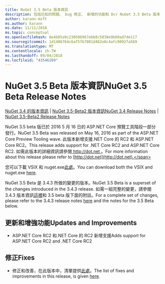 ```yaml
---
title: NuGet 3.5 Beta 版本資訊
description: 包括已知的問題、 bug 修正、 新增的功能和 Dcr NuGet 3.5 Beta 版本資訊。
author: karann-msft
ms.author: karann
ms.date: 11/11/2016
ms.topic: conceptual
ms.openlocfilehash: 8e4b05a9c230506967ebb8c5038e9b69ad7de117
ms.sourcegitcommit: 1d1406764c6af5fb7801d462e0c4afc9092fa569
ms.translationtype: MT
ms.contentlocale: zh-TW
ms.lasthandoff: 09/04/2018
ms.locfileid: "43546289"
---
```

# <a name="nuget-35-beta-release-notes"></a><span data-ttu-id="0aa7a-103">NuGet 3.5 Beta 版本資訊</span><span class="sxs-lookup"><span data-stu-id="0aa7a-103">NuGet 3.5 Beta Release Notes</span></span>

<span data-ttu-id="0aa7a-104">[NuGet 3.4 的版本資訊](../release-notes/nuget-3.4.md) | [NuGet 3.5-Beta2 版本資訊](../release-notes/nuget-3.5-Beta2.md)</span><span class="sxs-lookup"><span data-stu-id="0aa7a-104">[NuGet 3.4 Release Notes](../release-notes/nuget-3.4.md) | [NuGet 3.5-Beta2 Release Notes](../release-notes/nuget-3.5-Beta2.md)</span></span>

<span data-ttu-id="0aa7a-105">NuGet 3.5 beta 版已於 2016 5 月 16 日的 ASP.NET Core 預覽工具階段一部分發行。</span><span class="sxs-lookup"><span data-stu-id="0aa7a-105">NuGet 3.5 Beta was released on May 16, 2016 as part of the ASP.NET Core Preview Tooling wave.</span></span> <span data-ttu-id="0aa7a-106">此版本新增支援.NET Core 的 RC2 和 ASP.NET Core RC2。</span><span class="sxs-lookup"><span data-stu-id="0aa7a-106">This release adds support for .NET Core RC2 and ASP.NET Core RC2.</span></span> <span data-ttu-id="0aa7a-107">如需此版本的詳細資訊請參閱[ http://dot.net ](http://dot.net)。</span><span class="sxs-lookup"><span data-stu-id="0aa7a-107">For more information about this release please refer to [http://dot.net](http://dot.net).</span></span>

<span data-ttu-id="0aa7a-108">您可以下載 VSIX 和 nuget.exe[此處](https://dist.nuget.org/index.html)。</span><span class="sxs-lookup"><span data-stu-id="0aa7a-108">You can download both the VSIX and nuget.exe [here](https://dist.nuget.org/index.html).</span></span>

<span data-ttu-id="0aa7a-109">NuGet 3.5 Beta 是 3.4.3 所做的變更的版本。</span><span class="sxs-lookup"><span data-stu-id="0aa7a-109">NuGet 3.5 Beta is a superset of the changes introduced in the 3.4.3 release.</span></span> <span data-ttu-id="0aa7a-110">如需一組完整的變更，請參閱 3.4.3 版本資訊[這裡](https://github.com/NuGet/Home/issues?q=is%3Aissue+milestone%3A3.4.3+is%3Aclosed)和 3.5 beta 版下面的附註。</span><span class="sxs-lookup"><span data-stu-id="0aa7a-110">For a complete set of changes, please refer to the 3.4.3 release notes [here](https://github.com/NuGet/Home/issues?q=is%3Aissue+milestone%3A3.4.3+is%3Aclosed) and the notes for the 3.5 Beta below.</span></span>

## <a name="updates-and-improvements"></a><span data-ttu-id="0aa7a-111">更新和增強功能</span><span class="sxs-lookup"><span data-stu-id="0aa7a-111">Updates and Improvements</span></span>

* <span data-ttu-id="0aa7a-112">ASP.NET Core RC2 和.NET Core 的 RC2 新增支援</span><span class="sxs-lookup"><span data-stu-id="0aa7a-112">Adds support for ASP.NET Core RC2 and .NET Core RC2</span></span>

## <a name="fixes"></a><span data-ttu-id="0aa7a-113">修正</span><span class="sxs-lookup"><span data-stu-id="0aa7a-113">Fixes</span></span>

* <span data-ttu-id="0aa7a-114">修正和改善，在此版本中，清單提供[此處](https://github.com/NuGet/Home/issues?q=is%3Aissue+milestone%3A%223.5+Beta%22+is%3Aclosed)。</span><span class="sxs-lookup"><span data-stu-id="0aa7a-114">The list of fixes and improvements in this release, is given [here](https://github.com/NuGet/Home/issues?q=is%3Aissue+milestone%3A%223.5+Beta%22+is%3Aclosed).</span></span>